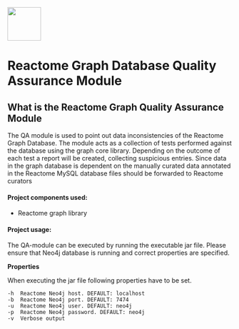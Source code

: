 [<img src=https://user-images.githubusercontent.com/6883670/31999264-976dfb86-b98a-11e7-9432-0316345a72ea.png height=75 />](https://reactome.org)

# Reactome Graph Database Quality Assurance Module

## What is the Reactome Graph Quality Assurance Module

The QA module is used to point out data inconsistencies of the Reactome Graph Database. The module acts as a collection of tests performed against the database using the graph core library. Depending on the outcome of each test a report will be created, collecting suspicious entries. Since data in the graph database is dependent on the manually curated data annotated in the Reactome MySQL database files should be forwarded to Reactome curators 

#### Project components used:

* Reactome graph library 

#### Project usage: 

The QA-module can be executed by running the executable jar file. Please ensure that Neo4j database is running and correct properties are specified.

**Properties**

When executing the jar file following properties have to be set.

    -h  Reactome Neo4j host. DEFAULT: localhost
    -b  Reactome Neo4j port. DEFAULT: 7474
    -u  Reactome Neo4j user. DEFAULT: neo4j
    -p  Reactome Neo4j password. DEFAULT: neo4j
    -v  Verbose output 
